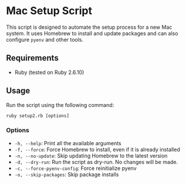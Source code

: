 # Mac Setup Script

This script is designed to automate the setup process for a new Mac system. It uses Homebrew to install and update packages and can also configure `pyenv` and other tools.

## Requirements

- Ruby (tested on Ruby 2.6.10)

## Usage

Run the script using the following command:

```
ruby setup2.rb [options]
```

### Options

- `-h, --help`: Print all the available arguments
- `-f, --force`: Force Homebrew to install, even if it is already installed
- `-n, --no-update`: Skip updating Homebrew to the latest version
- `-d, --dry-run`: Run the script as dry-run. No changes will be made.
- `-c, --force-pyenv-config`: Force reinitialize pyenv
- `-o, --skip-packages`: Skip package installs